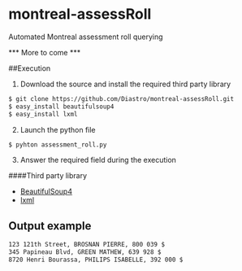 montreal-assessRoll
===================

Automated Montreal assessment roll querying

*** More to come ***

##Execution
1) Download the source and install the required third party library
~~~ sh
$ git clone https://github.com/Diastro/montreal-assessRoll.git
$ easy_install beautifulsoup4
$ easy_install lxml
~~~

2) Launch the python file
~~~ sh
$ pyhton assessment_roll.py
~~~

3) Answer the required field during the execution

####Third party library
- [BeautifulSoup4](http://www.crummy.com/software/BeautifulSoup/)
- [lxml](http://lxml.de/)

## Output example
~~~ sh
123 121th Street, BROSNAN PIERRE, 800 039 $
345 Papineau Blvd, GREEN MATHEW, 639 928 $
8720 Henri Bourassa, PHILIPS ISABELLE, 392 000 $
~~~

